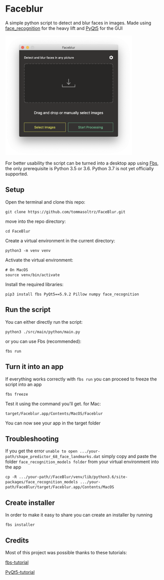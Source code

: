 # Faceblur
A simple python script to detect and blur faces in images.
Made using [face_recognition](https://github.com/ageitgey/face_recognition) for the heavy lift and [PyQt5](https://pypi.org/project/PyQt5/) for the GUI

<img src="img/Faceblur-screenshot.png " width="400" />

For better usability the script can be turned into a desktop app using [Fbs](https://build-system.fman.io), the only prerequisite is
Python 3.5 or 3.6. Python 3.7 is not yet officially supported.


## Setup
Open the terminal and clone this repo:

    git clone https://github.com/tommasoltrz/FaceBlur.git

move into the repo directory:

    cd FaceBlur

Create a virtual environment in the current directory:

    python3 -m venv venv

Activate the virtual environment:

    # On MacOS
    source venv/bin/activate

Install the required libraries:

    pip3 install fbs PyQt5==5.9.2 Pillow numpy face_recognition

## Run the script
You can either directly run the script:

    python3 ./src/main/python/main.py

or you can use Fbs (recommended):

    fbs run

## Turn it into an app
If everything works correctly with `fbs run` you can proceed to freeze the script into an app

    fbs freeze

Test it using the command you'll get. for Mac:

    target/Faceblur.app/Contents/MacOS/Faceblur

You can now see your app in the target folder

## Troubleshooting
If you get the error `unable to open .../your-path/shape_predictor_68_face_landmarks.dat` simply copy and paste the folder `face_recognition_models folder` from your virtual environment into the app

    cp -R .../your-path//FaceBlur/venv/lib/python3.6/site-packages/face_recognition_models .../your-path/FaceBlur/target/Faceblur.app/Contents/MacOS

## Create installer
In order to make it easy to share you can create an installer by running

    fbs installer

## Credits
Most of this project was possible thanks to these tutorials:

[fbs-tutorial](https://build-system.fman.io)

[PyQt5-tutorial](https://build-system.fman.io/pyqt5-tutorial)


